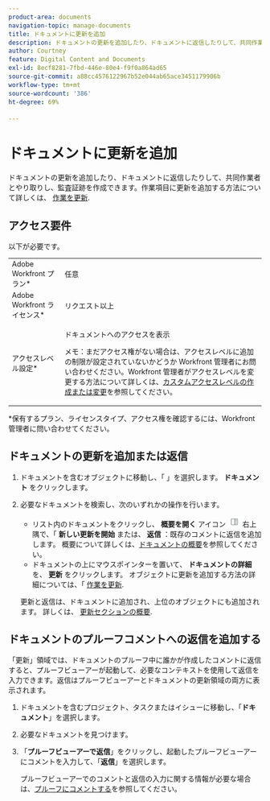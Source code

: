 ```yaml
---
product-area: documents
navigation-topic: manage-documents
title: ドキュメントに更新を追加
description: ドキュメントの更新を追加したり、ドキュメントに返信したりして、共同作業者とやり取りし、監査証跡を作成できます。作業アイテムに更新を追加する方法については、作業の更新を参照してください。
author: Courtney
feature: Digital Content and Documents
exl-id: 8ecf8281-7fbd-446e-80e4-f9f0a864ad65
source-git-commit: a88cc4576122967b52e044ab65ace3451179906b
workflow-type: tm+mt
source-wordcount: '386'
ht-degree: 69%

---
```


# ドキュメントに更新を追加

ドキュメントの更新を追加したり、ドキュメントに返信したりして、共同作業者とやり取りし、監査証跡を作成できます。作業項目に更新を追加する方法について詳しくは、 [作業を更新](../../workfront-basics/updating-work-items-and-viewing-updates/update-work.md).

## アクセス要件

以下が必要です。

<table style="table-layout:auto"> 
 <col> 
 <col> 
 <tbody> 
  <tr> 
   <td role="rowheader">Adobe Workfront プラン*</td> 
   <td> <p> 任意</p> </td> 
  </tr> 
  <tr> 
   <td role="rowheader">Adobe Workfront ライセンス*</td> 
   <td> <p>リクエスト以上</p> </td> 
  </tr> 
  <tr> 
   <td role="rowheader">アクセスレベル設定*</td> 
   <td> <p>ドキュメントへのアクセスを表示</p> <p>メモ：まだアクセス権がない場合は、アクセスレベルに追加の制限が設定されていないかどうか Workfront 管理者にお問い合わせください。Workfront 管理者がアクセスレベルを変更する方法について詳しくは、<a href="../../administration-and-setup/add-users/configure-and-grant-access/create-modify-access-levels.md" class="MCXref xref">カスタムアクセスレベルの作成または変更</a>を参照してください。</p> </td> 
  </tr> 
 </tbody> 
</table>

&#42;保有するプラン、ライセンスタイプ、アクセス権を確認するには、Workfront 管理者に問い合わせてください。

## ドキュメントの更新を追加または返信

1. ドキュメントを含むオブジェクトに移動し、「 」を選択します。 **ドキュメント** をクリックします。
1. 必要なドキュメントを検索し、次のいずれかの操作を行います。

   * リスト内のドキュメントをクリックし、 **概要を開く** アイコン ![](assets/qs-summary-in-new-toolbar-small.png) 右上隅で、「 **新しい更新を開始** または、 **返信** ：既存のコメントに返信を追加します。 概要について詳しくは、[ドキュメントの概要](../../documents/managing-documents/summary-for-documents.md)を参照してください。
   * ドキュメントの上にマウスポインターを置いて、 **ドキュメントの詳細**&#x200B;を、 **更新** をクリックします。
オブジェクトに更新を追加する方法の詳細については、「 [作業を更新](../../workfront-basics/updating-work-items-and-viewing-updates/update-work.md).

   更新と返信は、ドキュメントに追加され、上位のオブジェクトにも追加されます。 詳しくは、 [更新セクションの概要](../../workfront-basics/updating-work-items-and-viewing-updates/updates-tab-overview.md).


## ドキュメントのプルーフコメントへの返信を追加する

「更新」領域では、ドキュメントのプルーフ中に誰かが作成したコメントに返信すると、プルーフビューアーが起動して、必要なコンテキストを使用して返信を入力できます。返信はプルーフビューアーとドキュメントの更新領域の両方に表示されます。

1. ドキュメントを含むプロジェクト、タスクまたはイシューに移動し、「**ドキュメント**」を選択します。
1. 必要なドキュメントを見つけます。

1. 「**プルーフビューアーで返信**」をクリックし、起動したプルーフビューアーにコメントを入力して、「**返信**」を選択します。

   プルーフビューアーでのコメントと返信の入力に関する情報が必要な場合は、[プルーフにコメントする](../../review-and-approve-work/proofing/reviewing-proofs-within-workfront/comment-on-a-proof/comment-on-proof-1.md)を参照してください。
